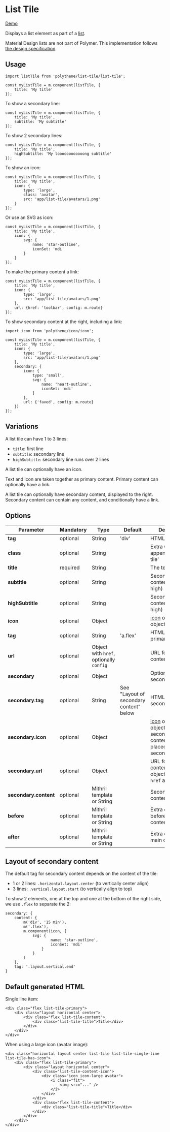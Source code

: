 # List Tile

<a class="btn-demo" href="http://arthurclemens.github.io/Polythene-Examples/list-tile.html">Demo</a>

Displays a list element as part of a [list](#list).

Material Design lists are not part of Polymer. This implementation follows [the design specification](http://www.google.com/design/spec/components/lists.html).


## Usage

	import listTile from 'polythene/list-tile/list-tile';

	const myListTile = m.component(listTile, {
		title: 'My title'
	});

To show a secondary line:

	const myListTile = m.component(listTile, {
		title: 'My title',
		subtitle: 'My subtitle'
	});

To show 2 secondary lines:

	const myListTile = m.component(listTile, {
		title: 'My title',
		highSubtitle: 'My loooooooooooong subtitle'
	});

To show an icon:

	const myListTile = m.component(listTile, {
		title: 'My title',
		icon: {
		    type: 'large',
		    class: 'avatar',
		    src: 'app/list-tile/avatars/1.png'
		}
	});

Or use an SVG as icon:

	const myListTile = m.component(listTile, {
		title: 'My title',
		icon: {
            svg: {
                name: 'star-outline',
                iconSet: 'mdi'
            }
        }
	});

To make the primary content a link:

	const myListTile = m.component(listTile, {
		title: 'My title',
		icon: {
		    type: 'large',
		    src: 'app/list-tile/avatars/1.png'
		},
		url: {href: 'toolbar', config: m.route}
	});

To show secondary content at the right, including a link:

	import icon from 'polythene/icon/icon';

	const myListTile = m.component(listTile, {
		title: 'My title',
		icon: {
		    type: 'large',
		    src: 'app/list-tile/avatars/1.png'
		},
		secondary: {
			icon: {
	            type: 'small',
	            svg: {
	                name: 'heart-outline',
	                iconSet: 'mdi'
	            }
			},
			url: {'faved', config: m.route}
        })
	});
                            

## Variations

A list tile can have 1 to 3 lines:

* `title`: first line
* `subtitle`: secondary line
* `highSubtitle`: secondary line runs over 2 lines

A list tile can optionally have an icon.

Text and icon are taken together as primary content. Primary content can optionally have a link.

A list tile can optionally have secondary content, displayed to the right. Secondary content can contain any content, and conditionally have a link.


## Options

| **Parameter** |  **Mandatory** | **Type** | **Default** | **Description** |
| ------------- | -------------- | -------- | ----------- | --------------- |
| **tag** | optional | String | 'div' | HTML tag |
| **class** | optional | String |  | Extra CSS class appended to 'list-tile' |
| **title** | required | String | | The text content |
| **subtitle** | optional | String | | Secondary text content (1 line high) |
| **highSubtitle** | optional | String | | Secondary text content (2 lines high) |
| **icon** | optional | Object |  | [icon](#icon) options object |
| **tag** | optional | String | 'a.flex' | HTML tag for primary content |
| **url** | optional | Object with `href`, optionally `config` | | URL for primary content |
| **secondary** | optional | Object | | Options for secondary content |
| **secondary.tag** | optional | String | See "Layout of secondary content" below | HTML tag for secondary content |
| **secondary.icon** | optional | Object |  | [icon](#icon) options object for icon in secondary content; will be placed above secondary.content |
| **secondary.url** | optional | Object | | URL for secondary content; options object containing `href` and `config` |
| **secondary.content** | optional | Mithril template or String | | Secondary content |
| **before** | optional | Mithril template or String | | Extra content before main content |
| **after** | optional | Mithril template or String | | Extra content after main content |


## Layout of secondary content

The default tag for secondary content depends on the content of the tile:

* 1 or 2 lines: `.horizontal.layout.center` (to vertically center align)
* 3 lines: `.vertical.layout.start` (to vertically align to top)

To show 2 elements, one at the top and one at the bottom of the right side, we use `.flex` to separate the 2:

	secondary: {
		content: {
		    m('div', '15 min'),
		    m('.flex'),
		    m.component(icon, {
		        svg: {
		                name: 'star-outline',
		                iconSet: 'mdi'
		            }
		        }
		    )
		},
	    tag: '.layout.vertical.end'
	}


## Default generated HTML

Single line item:

	<div class="flex list-tile-primary">
	    <div class="layout horizontal center">
	        <div class="flex list-tile-content">
	            <div class="list-tile-title">Title</div>
	        </div>
	    </div>
	</div>

When using a large icon (avatar image):

	<div class="horizontal layout center list-tile list-tile-single-line list-tile-has-icon">
	    <div class="flex list-tile-primary">
	        <div class="layout horizontal center">
	            <div class="list-tile-content-icon">
	                <div class="icon icon-large avatar">
	                    <i class="fit">
	                        <img src="..." />
                        </i>
                    </div>
                </div>
                <div class="flex list-tile-content">
                    <div class="list-tile-title">Title</div>
                </div>
            </div>
        </div>
    </div>

